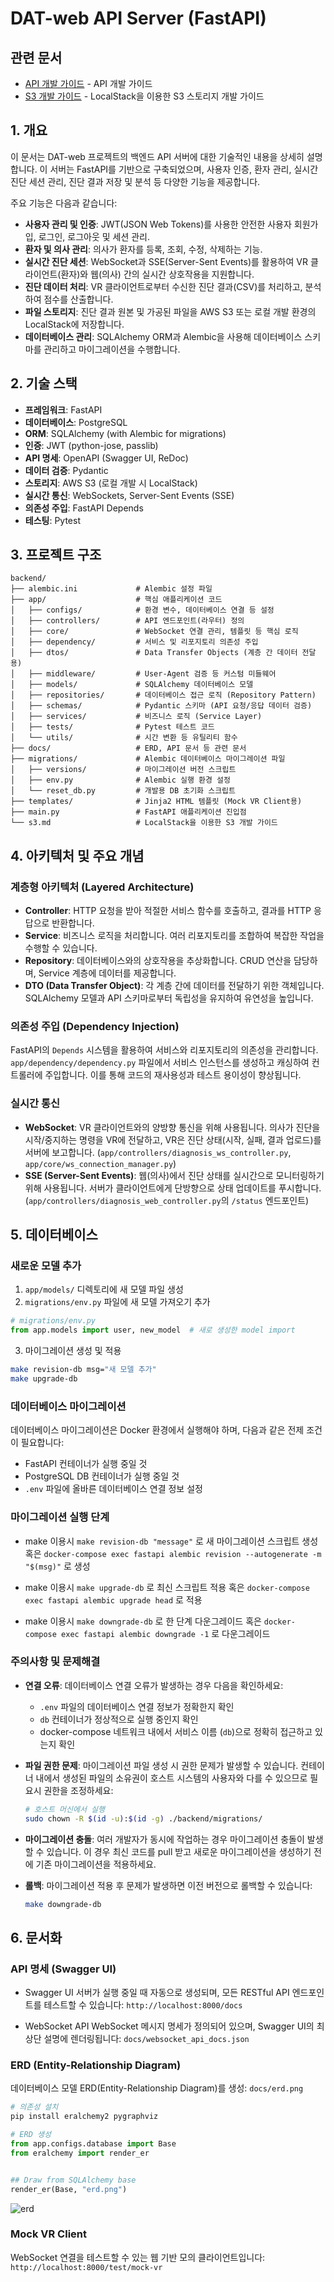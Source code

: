 # DAT-web API Server (FastAPI)

## 관련 문서

- [API 개발 가이드](docs/api.md) - API 개발 가이드
- [S3 개발 가이드](docs/s3.md) - LocalStack을 이용한 S3 스토리지 개발 가이드


## 1. 개요

이 문서는 DAT-web 프로젝트의 백엔드 API 서버에 대한 기술적인 내용을 상세히 설명합니다. 이 서버는 FastAPI를 기반으로 구축되었으며, 사용자 인증, 환자 관리, 실시간 진단 세션 관리, 진단 결과 저장 및 분석 등 다양한 기능을 제공합니다.

주요 기능은 다음과 같습니다:
- **사용자 관리 및 인증**: JWT(JSON Web Tokens)를 사용한 안전한 사용자 회원가입, 로그인, 로그아웃 및 세션 관리.
- **환자 및 의사 관리**: 의사가 환자를 등록, 조회, 수정, 삭제하는 기능.
- **실시간 진단 세션**: WebSocket과 SSE(Server-Sent Events)를 활용하여 VR 클라이언트(환자)와 웹(의사) 간의 실시간 상호작용을 지원합니다.
- **진단 데이터 처리**: VR 클라이언트로부터 수신한 진단 결과(CSV)를 처리하고, 분석하여 점수를 산출합니다.
- **파일 스토리지**: 진단 결과 원본 및 가공된 파일을 AWS S3 또는 로컬 개발 환경의 LocalStack에 저장합니다.
- **데이터베이스 관리**: SQLAlchemy ORM과 Alembic을 사용해 데이터베이스 스키마를 관리하고 마이그레이션을 수행합니다.

## 2. 기술 스택

- **프레임워크**: FastAPI
- **데이터베이스**: PostgreSQL
- **ORM**: SQLAlchemy (with Alembic for migrations)
- **인증**: JWT (python-jose, passlib)
- **API 명세**: OpenAPI (Swagger UI, ReDoc)
- **데이터 검증**: Pydantic
- **스토리지**: AWS S3 (로컬 개발 시 LocalStack)
- **실시간 통신**: WebSockets, Server-Sent Events (SSE)
- **의존성 주입**: FastAPI Depends
- **테스팅**: Pytest

## 3. 프로젝트 구조

```
backend/
├── alembic.ini             # Alembic 설정 파일
├── app/                    # 핵심 애플리케이션 코드
│   ├── configs/            # 환경 변수, 데이터베이스 연결 등 설정
│   ├── controllers/        # API 엔드포인트(라우터) 정의
│   ├── core/               # WebSocket 연결 관리, 템플릿 등 핵심 로직
│   ├── dependency/         # 서비스 및 리포지토리 의존성 주입
│   ├── dtos/               # Data Transfer Objects (계층 간 데이터 전달용)
│   ├── middleware/         # User-Agent 검증 등 커스텀 미들웨어
│   ├── models/             # SQLAlchemy 데이터베이스 모델
│   ├── repositories/       # 데이터베이스 접근 로직 (Repository Pattern)
│   ├── schemas/            # Pydantic 스키마 (API 요청/응답 데이터 검증)
│   ├── services/           # 비즈니스 로직 (Service Layer)
│   ├── tests/              # Pytest 테스트 코드
│   └── utils/              # 시간 변환 등 유틸리티 함수
├── docs/                   # ERD, API 문서 등 관련 문서
├── migrations/             # Alembic 데이터베이스 마이그레이션 파일
│   ├── versions/           # 마이그레이션 버전 스크립트
│   ├── env.py              # Alembic 실행 환경 설정
│   └── reset_db.py         # 개발용 DB 초기화 스크립트
├── templates/              # Jinja2 HTML 템플릿 (Mock VR Client용)
├── main.py                 # FastAPI 애플리케이션 진입점
└── s3.md                   # LocalStack을 이용한 S3 개발 가이드
```

## 4. 아키텍처 및 주요 개념

### 계층형 아키텍처 (Layered Architecture)
- **Controller**: HTTP 요청을 받아 적절한 서비스 함수를 호출하고, 결과를 HTTP 응답으로 반환합니다.
- **Service**: 비즈니스 로직을 처리합니다. 여러 리포지토리를 조합하여 복잡한 작업을 수행할 수 있습니다.
- **Repository**: 데이터베이스와의 상호작용을 추상화합니다. CRUD 연산을 담당하며, Service 계층에 데이터를 제공합니다.
- **DTO (Data Transfer Object)**: 각 계층 간에 데이터를 전달하기 위한 객체입니다. SQLAlchemy 모델과 API 스키마로부터 독립성을 유지하여 유연성을 높입니다.

### 의존성 주입 (Dependency Injection)
FastAPI의 `Depends` 시스템을 활용하여 서비스와 리포지토리의 의존성을 관리합니다. `app/dependency/dependency.py` 파일에서 서비스 인스턴스를 생성하고 캐싱하여 컨트롤러에 주입합니다. 이를 통해 코드의 재사용성과 테스트 용이성이 향상됩니다.

### 실시간 통신
- **WebSocket**: VR 클라이언트와의 양방향 통신을 위해 사용됩니다. 의사가 진단을 시작/중지하는 명령을 VR에 전달하고, VR은 진단 상태(시작, 실패, 결과 업로드)를 서버에 보고합니다. (`app/controllers/diagnosis_ws_controller.py`, `app/core/ws_connection_manager.py`)
- **SSE (Server-Sent Events)**: 웹(의사)에서 진단 상태를 실시간으로 모니터링하기 위해 사용됩니다. 서버가 클라이언트에게 단방향으로 상태 업데이트를 푸시합니다. (`app/controllers/diagnosis_web_controller.py`의 `/status` 엔드포인트)


## 5. 데이터베이스

### 새로운 모델 추가

1. `app/models/` 디렉토리에 새 모델 파일 생성
2. `migrations/env.py` 파일에 새 모델 가져오기 추가

```python
# migrations/env.py
from app.models import user, new_model  # 새로 생성한 model import
```

3. 마이그레이션 생성 및 적용

```bash
make revision-db msg="새 모델 추가"
make upgrade-db
```

### 데이터베이스 마이그레이션

데이터베이스 마이그레이션은 Docker 환경에서 실행해야 하며, 다음과 같은 전제 조건이 필요합니다:

- FastAPI 컨테이너가 실행 중일 것
- PostgreSQL DB 컨테이너가 실행 중일 것
- `.env` 파일에 올바른 데이터베이스 연결 정보 설정

### 마이그레이션 실행 단계

- make 이용시
  `make revision-db "message"` 로 새 마이그레이션 스크립트 생성
  혹은 `docker-compose exec fastapi alembic revision --autogenerate -m "$(msg)"` 로 생성

- make 이용시
  `make upgrade-db` 로 최신 스크립트 적용
  혹은 `docker-compose exec fastapi alembic upgrade head` 로 적용

- make 이용시
  `make downgrade-db` 로 한 단계 다운그레이드
  혹은 `docker-compose exec fastapi alembic downgrade -1` 로 다운그레이드

### 주의사항 및 문제해결

- **연결 오류**: 데이터베이스 연결 오류가 발생하는 경우 다음을 확인하세요:

  - `.env` 파일의 데이터베이스 연결 정보가 정확한지 확인
  - `db` 컨테이너가 정상적으로 실행 중인지 확인
  - docker-compose 네트워크 내에서 서비스 이름 (`db`)으로 정확히 접근하고 있는지 확인

- **파일 권한 문제**: 마이그레이션 파일 생성 시 권한 문제가 발생할 수 있습니다.
  컨테이너 내에서 생성된 파일의 소유권이 호스트 시스템의 사용자와 다를 수 있으므로 필요시 권한을 조정하세요:

  ```bash
  # 호스트 머신에서 실행
  sudo chown -R $(id -u):$(id -g) ./backend/migrations/
  ```

- **마이그레이션 충돌**: 여러 개발자가 동시에 작업하는 경우 마이그레이션 충돌이 발생할 수 있습니다.
  이 경우 최신 코드를 pull 받고 새로운 마이그레이션을 생성하기 전에 기존 마이그레이션을 적용하세요.

- **롤백**: 마이그레이션 적용 후 문제가 발생하면 이전 버전으로 롤백할 수 있습니다:
  ```bash
  make downgrade-db
  ```

## 6. 문서화

### API 명세 (Swagger UI)

- Swagger UI
  서버가 실행 중일 때 자동으로 생성되며, 모든 RESTful API 엔드포인트를 테스트할 수 있습니다: `http://localhost:8000/docs`

- WebSocket API
  WebSocket 메시지 명세가 정의되어 있으며, Swagger UI의 최상단 설명에 렌더링됩니다: `docs/websocket_api_docs.json`

### ERD (Entity-Relationship Diagram)

데이터베이스 모델 ERD(Entity-Relationship Diagram)를 생성: `docs/erd.png`  

```bash
# 의존성 설치
pip install eralchemy2 pygraphviz
```

```python
# ERD 생성
from app.configs.database import Base
from eralchemy import render_er


## Draw from SQLAlchemy base
render_er(Base, "erd.png")
```

![erd](docs/erd.png)

### Mock VR Client 
WebSocket 연결을 테스트할 수 있는 웹 기반 모의 클라이언트입니다: `http://localhost:8000/test/mock-vr`
